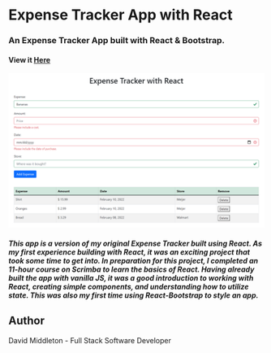 # Expense Tracker App with React

### An Expense Tracker App built with React & Bootstrap.

#### View it [Here](https://middleton-expense-tracker.herokuapp.com/)

![](https://github.com/middletond1/Expense-Tracker-with-React/blob/main/img/2022-02-16%2018_44_48-React%20App.png)


##### This app is a version of my original Expense Tracker built using React. As my first experience building with React, it was an exciting project that took some time to get into. In preparation for this project, I completed an 11-hour course on Scrimba to learn the basics of React. Having already built the app with vanilla JS, it was a good introduction to working with React, creating simple components, and understanding how to utilize state. This was also my first time using React-Bootstrap to style an app. 

## Author
David Middleton - Full Stack Software Developer
